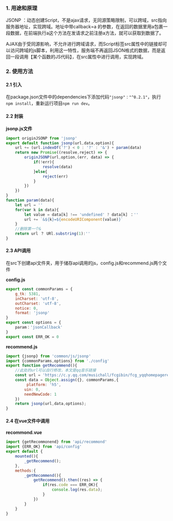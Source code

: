 ### 1. 用途和原理

JSONP ：动态创建Script，不是ajax请求，无同源策略限制，可以跨域，src指向服务器地址，实现跨域。地址中带callback=a 的参数，在返回的数据里用a包裹一段数据，在前端执行a这个方法在发请求之前注册a方法，就可以获取到数据了。

AJAX由于受同源影响，不允许进行跨域请求，而Script标签src属性中的链接却可以访问跨域的js脚本，利用这一特性，服务端不再返回JSON格式的数据，而是返回一段调用【某个函数的JS代码】，在src属性中进行调用，实现跨域。

### 2. 使用方法

#### 2.1 引入

​	在package.json文件中的dependencies下添加代码```"jsonp"："^0.2.1"```，执行```npm install```，重新运行项目```npm run dev```。

#### 2.2 封装

**jsonp.js文件**

```js
import originJSONP from 'jsonp'
export default function jsonp(url,data,option){
    url += (url.indexOf('?') < 0 : '?' : '&') + param(data)
    return new Promise((resolve,reject) => {
        originJSONP(url,option,(err, data) => {
            if(!err){
                resolve(data)
            }else{
                reject(err)
            }
        })
    }) 
}
function param(data){
    let url = ''
    for(var k in data){
        let value = data[k] !== 'undefined' ? data[k] ：''
        url += `&${k}=${encodeURIComponent(value)}`
    }
	//删除第一个&
	return url ？ URl.substring(1):''
}
```

#### 2.3 API调用

在src下创建api文件夹，用于储存api调用的js，config.js和recommend.js两个文件

**config.js**

```js
export const commonParams = {
    g_tk: 5381,
    inCharset: 'utf-8',
 	outCharset: 'utf-8',
 	notice: 0,
 	format: 'jsonp'
}
export const options = {
    param：'jsonCallback'
}
export const ERR_OK = 0
```

**recommend.js**

```js
import {jsonp} from 'common/js/jsonp'
import {commonParams,options} from './config'
export function getRecommend(){
    //此处的url可以自行修改，本文是qq音乐链接
    const url = 'https://c.y.qq.com/musichall/fcgibin/fcg_yqqhomepagerecommend.fcg' 
    const data = Object.assign({}, commonParams,{
         platform: 'h5',
 		uin: 0,
 		needNewCode: 1
    })
    return jsonp(url,data,options);
}
```

#### 2.4 在vue文件中调用

**recommond.vue**

```js
import {getRecommonend} from 'api/recommond'
import {ERR_OK} from 'api/config'
export default {
    mounted(){
        _getRecommend();
    },
    methods:{
        _getRecommend(){
            getRecommend().then((res) => {
                if(res.code === ERR_OK){
                    console.log(res.data);
                }
            })
        }
    }
}
```


